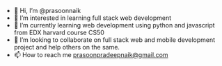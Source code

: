 - 👋 Hi, I’m @prasoonnaik
- 👀 I’m interested in learning full stack web development
- 🌱 I’m currently learning web development using python and javascript from EDX harvard course CS50 
- 💞️ I’m looking to collaborate on full stack web and mobile development project and help others on the same.
- 📫 How to reach me prasoonpradeepnaik@gmail.com

<!---
prasoonnaik/prasoonnaik is a ✨ special ✨ repository because its `README.md` (this file) appears on your GitHub profile.
You can click the Preview link to take a look at your changes.
--->
